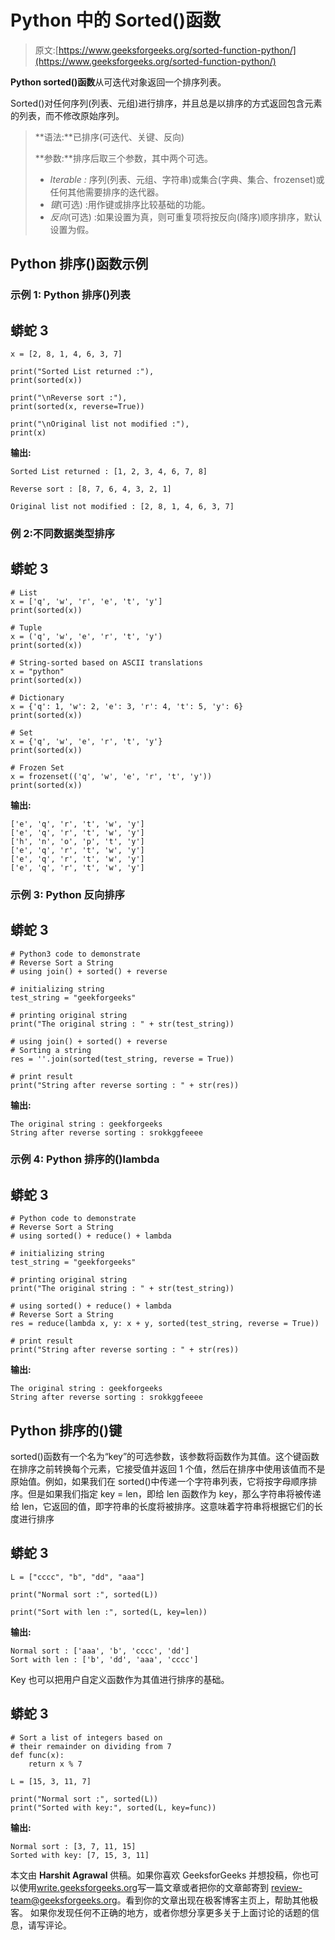# Python 中的 Sorted()函数

> 原文:[https://www.geeksforgeeks.org/sorted-function-python/](https://www.geeksforgeeks.org/sorted-function-python/)

**Python sorted()函数**从可迭代对象返回一个排序列表。

Sorted()对任何序列(列表、元组)进行排序，并且总是以排序的方式返回包含元素的列表，而不修改原始序列。

> **语法:**已排序(可迭代、关键、反向)
> 
> **参数:**排序后取三个参数，其中两个可选。
> 
> *   *Iterable :* 序列(列表、元组、字符串)或集合(字典、集合、frozenset)或任何其他需要排序的迭代器。
> *   *键*(可选) :用作键或排序比较基础的功能。
> *   *反向*(可选) :如果设置为真，则可重复项将按反向(降序)顺序排序，默认设置为假。

## **Python 排序()函数示例**

### **示例 1: Python 排序()列表**

## 蟒蛇 3

```
x = [2, 8, 1, 4, 6, 3, 7]

print("Sorted List returned :"),
print(sorted(x))

print("\nReverse sort :"),
print(sorted(x, reverse=True))

print("\nOriginal list not modified :"),
print(x)
```

**输出:**

```
Sorted List returned : [1, 2, 3, 4, 6, 7, 8]

Reverse sort : [8, 7, 6, 4, 3, 2, 1]

Original list not modified : [2, 8, 1, 4, 6, 3, 7]
```

### **例 2:不同数据类型排序**

## 蟒蛇 3

```
# List
x = ['q', 'w', 'r', 'e', 't', 'y']
print(sorted(x))

# Tuple
x = ('q', 'w', 'e', 'r', 't', 'y')
print(sorted(x))

# String-sorted based on ASCII translations
x = "python"
print(sorted(x))

# Dictionary
x = {'q': 1, 'w': 2, 'e': 3, 'r': 4, 't': 5, 'y': 6}
print(sorted(x))

# Set
x = {'q', 'w', 'e', 'r', 't', 'y'}
print(sorted(x))

# Frozen Set
x = frozenset(('q', 'w', 'e', 'r', 't', 'y'))
print(sorted(x))
```

**输出:**

```
['e', 'q', 'r', 't', 'w', 'y']
['e', 'q', 'r', 't', 'w', 'y']
['h', 'n', 'o', 'p', 't', 'y']
['e', 'q', 'r', 't', 'w', 'y']
['e', 'q', 'r', 't', 'w', 'y']
['e', 'q', 'r', 't', 'w', 'y']
```

### 示例 3: Python 反向排序

## 蟒蛇 3

```
# Python3 code to demonstrate
# Reverse Sort a String
# using join() + sorted() + reverse

# initializing string
test_string = "geekforgeeks"

# printing original string
print("The original string : " + str(test_string))

# using join() + sorted() + reverse
# Sorting a string
res = ''.join(sorted(test_string, reverse = True))

# print result
print("String after reverse sorting : " + str(res))
```

**输出:**

```
The original string : geekforgeeks
String after reverse sorting : srokkggfeeee
```

### 示例 4: Python 排序的()lambda

## 蟒蛇 3

```
# Python code to demonstrate
# Reverse Sort a String
# using sorted() + reduce() + lambda

# initializing string
test_string = "geekforgeeks"

# printing original string
print("The original string : " + str(test_string))

# using sorted() + reduce() + lambda
# Reverse Sort a String
res = reduce(lambda x, y: x + y, sorted(test_string, reverse = True))

# print result
print("String after reverse sorting : " + str(res))
```

**输出:**

```
The original string : geekforgeeks
String after reverse sorting : srokkggfeeee
```

## Python 排序的()键

sorted()函数有一个名为“key”的可选参数，该参数将函数作为其值。这个键函数在排序之前转换每个元素，它接受值并返回 1 个值，然后在排序中使用该值而不是原始值。例如，如果我们在 sorted()中传递一个字符串列表，它将按字母顺序排序。但是如果我们指定 key = len，即给 len 函数作为 key，那么字符串将被传递给 len，它返回的值，即字符串的长度将被排序。这意味着字符串将根据它们的长度进行排序

## 蟒蛇 3

```
L = ["cccc", "b", "dd", "aaa"]

print("Normal sort :", sorted(L))

print("Sort with len :", sorted(L, key=len))
```

**输出:**

```
Normal sort : ['aaa', 'b', 'cccc', 'dd']
Sort with len : ['b', 'dd', 'aaa', 'cccc']
```

Key 也可以把用户自定义函数作为其值进行排序的基础。

## 蟒蛇 3

```
# Sort a list of integers based on
# their remainder on dividing from 7
def func(x):
    return x % 7

L = [15, 3, 11, 7]

print("Normal sort :", sorted(L))
print("Sorted with key:", sorted(L, key=func))
```

**输出:**

```
Normal sort : [3, 7, 11, 15]
Sorted with key: [7, 15, 3, 11]
```

本文由 **Harshit Agrawal** 供稿。如果你喜欢 GeeksforGeeks 并想投稿，你也可以使用[write.geeksforgeeks.org](https://write.geeksforgeeks.org)写一篇文章或者把你的文章邮寄到 review-team@geeksforgeeks.org。看到你的文章出现在极客博客主页上，帮助其他极客。
如果你发现任何不正确的地方，或者你想分享更多关于上面讨论的话题的信息，请写评论。